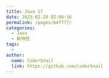 ```yaml
---
title: Java 17
date: 2023-02-20 02:06:16
permalink: /pages/b4f777/
categories:
  - Java
  - 新特性
tags:
  - 
author: 
  name: CoderSnail
  link: https://github.com/coderSnail
---
```


